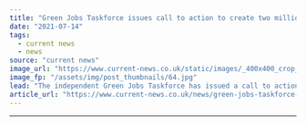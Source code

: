 ```yaml
---
title: "Green Jobs Taskforce issues call to action to create two million green jobs"
date: "2021-07-14"
tags: 
  - current news
  - news
source: "current news"
image_url: "https://www.current-news.co.uk/static/images/_400x400_crop_center-center/Heat-Pump-installation-credit-Centrica.jpg"
image_fp: "/assets/img/post_thumbnails/64.jpg"
lead: "​The independent Green Jobs Taskforce has issued a call to action to support the ambition to create two million skilled jobs by 2030."
article_url: "https://www.current-news.co.uk/news/green-jobs-taskforce-issues-call-to-action-to-create-two-million-green-jobs?utm_source=rss-feeds&utm_medium=rss&utm_campaign=rss"
---
```


---
